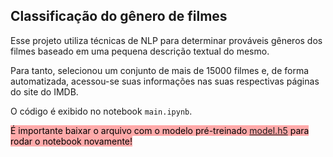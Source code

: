 ## Classificação do gênero de filmes

Esse projeto utiliza técnicas de NLP para determinar prováveis gêneros dos filmes baseado em uma pequena descrição textual do mesmo.

Para tanto, selecionou um conjunto de mais de 15000 filmes e, de forma automatizada, acessou-se suas informações nas suas respectivas páginas do site do IMDB.

O código é exibido no notebook ``main.ipynb``.

<mark style='background-color:#FFAAAA'>É importante baixar o arquivo com o modelo pré-treinado <a href='https://drive.google.com/file/d/1gHjxryBD8WLozeE2jaAeIW5URnievIOh'>model.h5</a> para rodar o notebook novamente!</mark>
